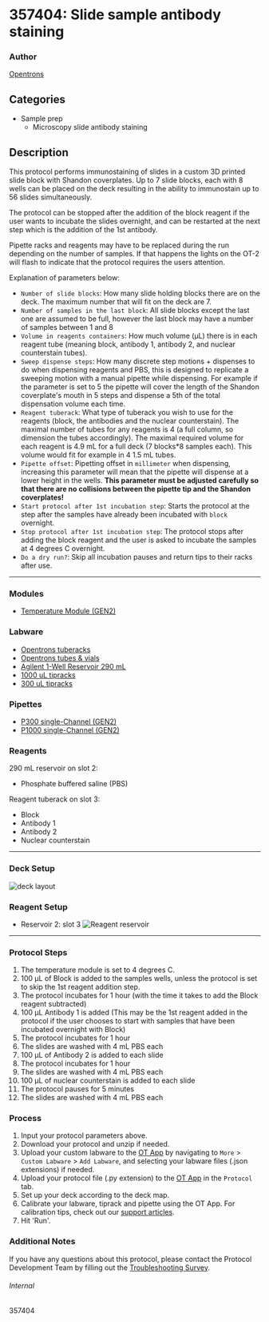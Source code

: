 # 357404: Slide sample antibody staining

### Author
[Opentrons](https://opentrons.com/)

## Categories
* Sample prep
	* Microscopy slide antibody staining

## Description
This protocol performs immunostaining of slides in a custom 3D printed slide block with Shandon coverplates.
Up to 7 slide blocks, each with 8 wells can be placed on the deck resulting in the ability to immunostain up to 56 slides simultaneously.

The protocol can be stopped after the addition of the block reagent if the user wants to incubate the slides overnight, and can be restarted at the next step which is the addition of the 1st antibody.

Pipette racks and reagents may have to be replaced during the run depending on the number of samples. If that happens the lights on the OT-2 will flash to indicate that the protocol requires the users attention.

Explanation of parameters below:
* `Number of slide blocks`: How many slide holding blocks there are on the deck. The maximum number that will fit on the deck are 7.
* `Number of samples in the last block`: All slide blocks except the last one are assumed to be full, however the last block may have a number of samples between 1 and 8
* `Volume in reagents containers`: How much volume (µL) there is in each reagent tube (meaning block, antibody 1, antibody 2, and nuclear counterstain tubes).
* `Sweep dispense steps`: How many discrete step motions + dispenses to do when dispensing reagents and PBS, this is designed to replicate a sweeping motion with a manual pipette while dispensing. For example if the parameter is set to 5 the pipette will cover the length of the Shandon coverplate's mouth in 5 steps and dispense a 5th of the total dispensation volume each time.
* `Reagent tuberack`: What type of tuberack you wish to use for the reagents (block, the antibodies and the nuclear counterstain). The maximal number of tubes for any reagents is 4 (a full column, so dimension the tubes accordingly). The maximal required volume for each reagent is 4.9 mL for a full deck (7 blocks*8 samples each). This volume would fit for example in 4 1.5 mL tubes.
* `Pipette offset`: Pipetting offset in `millimeter` when dispensing, increasing this parameter will mean that the pipette will dispense at a lower height in the wells. **This parameter must be adjusted carefully so that there are no collisions between the pipette tip and the Shandon coverplates!**
* `Start protocol after 1st incubation step`: Starts the protocol at the step after the samples have already been incubated with `block` overnight.
* `Stop protocol after 1st incubation step`: The protocol stops after adding the block reagent and the user is asked to incubate the samples at 4 degrees C overnight.
* `Do a dry run?`: Skip all incubation pauses and return tips to their racks after use.

---

### Modules
* [Temperature Module (GEN2)](https://shop.opentrons.com/collections/hardware-modules/products/tempdeck)

### Labware
* [Opentrons tuberacks](https://shop.opentrons.com/4-in-1-tube-rack-set/)
* [Opentrons tubes & vials](https://shop.opentrons.com/consumables/)
* [Agilent 1-Well Reservoir 290 mL](https://labware.opentrons.com/agilent_1_reservoir_290ml)
* [1000 uL tipracks](https://shop.opentrons.com/opentrons-1000-l-tips/)
* [300 uL tipracks](https://shop.opentrons.com/opentrons-300ul-tips-1000-refills/)

### Pipettes
* [P300 single-Channel (GEN2)](https://shop.opentrons.com/single-channel-electronic-pipette-p20/)
* [P1000 single-Channel (GEN2)](https://shop.opentrons.com/single-channel-electronic-pipette-p20/)

### Reagents
290 mL reservoir on slot 2:
* Phosphate buffered saline (PBS)

Reagent tuberack on slot 3:
* Block
* Antibody 1
* Antibody 2
* Nuclear counterstain

---

### Deck Setup
![deck layout](https://opentrons-protocol-library-website.s3.amazonaws.com/custom-README-images/357404/deck.jpg)

### Reagent Setup
* Reservoir 2: slot 3
![Reagent reservoir](https://opentrons-protocol-library-website.s3.amazonaws.com/custom-README-images/357404/reagent_tuberack.jpg)

---

### Protocol Steps
1. The temperature module is set to 4 degrees C.
2. 100 µL of Block is added to the samples wells, unless the protocol is set to skip the 1st reagent addition step.
3. The protocol incubates for 1 hour (with the time it takes to add the Block reagent subtracted)
4. 100 µL Antibody 1 is added (This may be the 1st reagent added in the protocol if the user chooses to start with samples that have been incubated overnight with Block)
5. The protocol incubates for 1 hour
6. The slides are washed with 4 mL PBS each
7. 100 µL of Antibody 2 is added to each slide
8. The protocol incubates for 1 hour
9.  The slides are washed with 4 mL PBS each
10. 100 µL of nuclear counterstain is added to each slide
11. The protocol pauses for 5 minutes
12. The slides are washed with 4 mL PBS each

### Process
1. Input your protocol parameters above.
2. Download your protocol and unzip if needed.
3. Upload your custom labware to the [OT App](https://opentrons.com/ot-app) by navigating to `More` > `Custom Labware` > `Add Labware`, and selecting your labware files (.json extensions) if needed.
4. Upload your protocol file (.py extension) to the [OT App](https://opentrons.com/ot-app) in the `Protocol` tab.
5. Set up your deck according to the deck map.
6. Calibrate your labware, tiprack and pipette using the OT App. For calibration tips, check out our [support articles](https://support.opentrons.com/en/collections/1559720-guide-for-getting-started-with-the-ot-2).
7. Hit 'Run'.

### Additional Notes
If you have any questions about this protocol, please contact the Protocol Development Team by filling out the [Troubleshooting Survey](https://protocol-troubleshooting.paperform.co/).

###### Internal
357404

